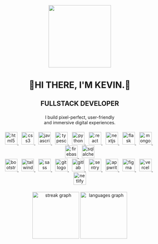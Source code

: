 <div align="center">
  <img height="200" src="https://github.com/BamberDev/BamberDev/assets/130122317/29dbd785-23c6-4b26-b6c6-83f9140f8cef"  />
</div>

###

<h1 align="center">👋HI THERE, I'M KEVIN.👋</h1>

###

<h2 align="center">FULLSTACK DEVELOPER</h2>

###

<p align="center">I build pixel-perfect, user-friendly<br>and immersive digital experiences.</p>

###

<div align="center">
  <a href="https://www.w3.org/html/" target="_blank" rel="noopener noreferrer">
    <img src="https://cdn.jsdelivr.net/gh/devicons/devicon/icons/html5/html5-original.svg" height="40" alt="html5 logo" />
  </a>
  <img width="6" />
  <a href="https://www.w3.org/Style/CSS/" target="_blank" rel="noopener noreferrer">
    <img src="https://cdn.jsdelivr.net/gh/devicons/devicon/icons/css3/css3-original.svg" height="40" alt="css3 logo" />
  </a>
  <img width="6" />
  <a href="https://www.javascript.com/" target="_blank" rel="noopener noreferrer">
    <img src="https://cdn.jsdelivr.net/gh/devicons/devicon/icons/javascript/javascript-original.svg" height="40" alt="javascript logo" />
  </a>
  <img width="6" />
  <a href="https://www.typescriptlang.org/" target="_blank" rel="noopener noreferrer">
    <img src="https://cdn.jsdelivr.net/gh/devicons/devicon/icons/typescript/typescript-original.svg" height="40" alt="typescript logo" />
  </a>
  <img width="6" />
  <a href="https://www.python.org/" target="_blank" rel="noopener noreferrer">
    <img src="https://cdn.jsdelivr.net/gh/devicons/devicon/icons/python/python-original.svg" height="40" alt="python logo" />
  </a>
  <img width="6" />
  <a href="https://reactjs.org/" target="_blank" rel="noopener noreferrer">
    <img src="https://cdn.jsdelivr.net/gh/devicons/devicon/icons/react/react-original.svg" height="40" alt="react logo" />
  </a>
  <img width="6" />
  <a href="https://nextjs.org/" target="_blank" rel="noopener noreferrer">
    <img src="https://cdn.jsdelivr.net/gh/devicons/devicon/icons/nextjs/nextjs-original.svg" height="40" alt="nextjs logo" />
  </a>
  <img width="6" />
  <a href="https://flask.palletsprojects.com/" target="_blank" rel="noopener noreferrer">
    <img src="https://skillicons.dev/icons?i=flask" height="40" alt="flask logo" />
  </a>
  <img width="6" />
  <a href="https://www.mongodb.com/" target="_blank" rel="noopener noreferrer">
    <img src="https://cdn.simpleicons.org/mongodb/47A248" height="40" alt="mongodb logo" />
  </a>
  <img width="6" />
  <a href="https://firebase.google.com/" target="_blank" rel="noopener noreferrer">
    <img src="https://cdn.jsdelivr.net/gh/devicons/devicon/icons/firebase/firebase-plain.svg" height="40" alt="firebase logo" />
  </a>
  <img width="6" />
  <a href="https://docs.sqlalchemy.org/" target="_blank" rel="noopener noreferrer">
    <img src="https://cdn.jsdelivr.net/gh/devicons/devicon/icons/sqlalchemy/sqlalchemy-original.svg" height="40" alt="sqlalchemy logo" />
  </a>
</div>

<div align="center">
  <a href="https://getbootstrap.com/" target="_blank" rel="noopener noreferrer">
    <img src="https://cdn.jsdelivr.net/gh/devicons/devicon/icons/bootstrap/bootstrap-original.svg" height="40" alt="bootstrap logo" />
  </a>
  <img width="6" />
  <a href="https://tailwindcss.com/" target="_blank" rel="noopener noreferrer">
    <img src="https://cdn.simpleicons.org/tailwindcss/06B6D4" height="40" alt="tailwindcss logo" />
  </a>
  <img width="6" />
  <a href="https://sass-lang.com/" target="_blank" rel="noopener noreferrer">
    <img src="https://cdn.jsdelivr.net/gh/devicons/devicon/icons/sass/sass-original.svg" height="40" alt="sass logo" />
  </a>
  <img width="6" />
  <a href="https://git-scm.com/" target="_blank" rel="noopener noreferrer">
    <img src="https://cdn.simpleicons.org/git/F05032" height="40" alt="git logo" />
  </a>
  <img width="6" />
  <a href="https://about.gitlab.com/" target="_blank" rel="noopener noreferrer">
    <img src="https://cdn.jsdelivr.net/gh/devicons/devicon/icons/gitlab/gitlab-original.svg" height="40" alt="gitlab logo" />
  </a>
  <img width="6" />
  <a href="https://sentry.io/" target="_blank" rel="noopener noreferrer">
    <img src="https://skillicons.dev/icons?i=sentry" height="40" alt="sentry logo" />
  </a>
  <img width="6" />
  <a href="https://appwrite.io/" target="_blank" rel="noopener noreferrer">
    <img src="https://cdn.simpleicons.org/appwrite/F02E65" height="40" alt="appwrite logo" />
  </a>
  <img width="6" />
  <a href="https://www.figma.com/" target="_blank" rel="noopener noreferrer">
    <img src="https://cdn.jsdelivr.net/gh/devicons/devicon/icons/figma/figma-original.svg" height="40" alt="figma logo" />
  </a>
  <img width="6" />
  <a href="https://vercel.com/" target="_blank" rel="noopener noreferrer">
    <img src="https://skillicons.dev/icons?i=vercel" height="40" alt="vercel logo" />
  </a>
  <img width="6" />
  <a href="https://www.netlify.com/" target="_blank" rel="noopener noreferrer">
    <img src="https://cdn.simpleicons.org/netlify/00C7B7" height="40" alt="netlify logo" />
  </a>
</div>

###

<div align="center">
  <img src="https://streak-stats.demolab.com?user=BamberDev&locale=en&mode=daily&theme=react&hide_border=true&border_radius=5" height="150" alt="streak graph"  />
  <img src="https://github-readme-stats.vercel.app/api/top-langs?username=BamberDev&locale=en&hide_title=false&layout=compact&card_width=320&langs_count=4&theme=react&hide_border=true" height="150" alt="languages graph"  />
</div>

###

